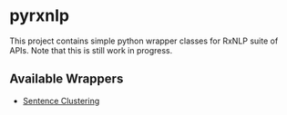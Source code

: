 # pyrxnlp

This project contains simple python wrapper classes for RxNLP suite of APIs. Note that this is still work in progress.

## Available Wrappers
- [Sentence Clustering](https://github.com/RxNLP/pyrxnlp/blob/master/client/ClusterSentences.py)
